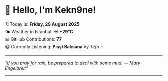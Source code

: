 # 👋 Hello, I'm Kekn9ne!

🗓️ Today is: **Friday, 29 August 2025**  
🌤️ Weather in Istanbul: **☀️   +29°C**  
📊 GitHub Contributions: **77**  
🎧 Currently Listening: **Pışşt Baksana** by *Tefo* 🎶

---

_"If you pray for rain, be prepared to deal with some mud. — *Mary Engelbreit*"_

---
